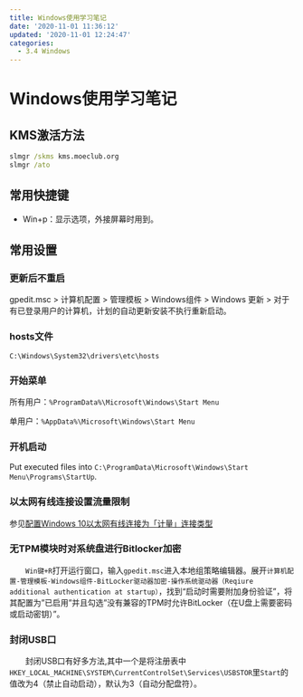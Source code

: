 ```yaml
---
title: Windows使用学习笔记
date: '2020-11-01 11:36:12'
updated: '2020-11-01 12:24:47'
categories:
  - 3.4 Windows
---
```

# Windows使用学习笔记

## KMS激活方法

```cmd
slmgr /skms kms.moeclub.org
slmgr /ato
```

## 常用快捷键

- Win+p：显示选项，外接屏幕时用到。

## 常用设置

### 更新后不重启

gpedit.msc > 计算机配置 > 管理模板 > Windows组件 > Windows 更新 > 对于有已登录用户的计算机，计划的自动更新安装不执行重新启动。

### hosts文件

`C:\Windows\System32\drivers\etc\hosts`

### 开始菜单

所有用户：`%ProgramData%\Microsoft\Windows\Start Menu`

单用户：`%AppData%\Microsoft\Windows\Start Menu`

### 开机启动

Put executed files into `C:\ProgramData\Microsoft\Windows\Start Menu\Programs\StartUp`.

### 以太网有线连接设置流量限制

参见[配置Windows 10以太网有线连接为「计量」连接类型](https://www.sysgeek.cn/windows-10-set-ethernet-connection-metered/)

### 无TPM模块时对系统盘进行Bitlocker加密

　　`Win键+R`打开运行窗口，输入`gpedit.msc`进入本地组策略编辑器。展开`计算机配置-管理模板-Windows组件-BitLocker驱动器加密-操作系统驱动器（Reqiure additional authentication at startup）`，找到“启动时需要附加身份验证”，将其配置为”已启用”并且勾选”没有兼容的TPM时允许BitLocker（在U盘上需要密码或启动密钥）”。

### 封闭USB口

　　封闭USB口有好多方法,其中一个是将注册表中`HKEY_LOCAL_MACHINE\SYSTEM\CurrentControlSet\Services\USBSTOR`里`Start`的值改为4（禁止自动启动），默认为3（自动分配盘符）。

